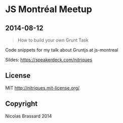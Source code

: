 # JS Montréal Meetup

## 2014-08-12

> How to build your own Grunt Task

Code snippets for my talk about Gruntjs at js-montreal

Sildes: <https://speakerdeck.com/nitriques>

## License

MIT <http://nitriques.mit-license.org/>

## Copyright

Nicolas Brassard 2014
